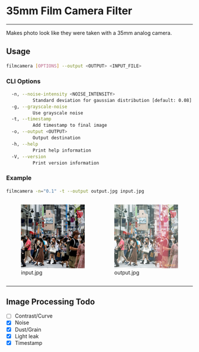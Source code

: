 # 35mm Film Camera Filter
---
Makes photo look like they were taken with a 35mm analog camera.

## Usage
```bash
filmcamera [OPTIONS] --output <OUTPUT> <INPUT_FILE>
```

### CLI Options
```bash
  -n, --noise-intensity <NOISE_INTENSITY>
          Standard deviation for gaussian distribution [default: 0.08]
  -g, --grayscale-noise
          Use grayscale noise
  -t, --timestamp
          Add timestamp to final image
  -o, --output <OUTPUT>
          Output destination
  -h, --help
          Print help information
  -V, --version
          Print version information
```

### Example
```bash
filmcamera -n="0.1" -t --output output.jpg input.jpg
```

<div style="display: flex; justify-content: space-evenly">
    <figure style="display: inline-block">
        <img alt="input.jpg" src="input.jpg">
        <figcaption>input.jpg</figcaption>
    </figure>
    <figure style="display: inline-block">
        <img alt="output.jpg" src="output.jpg">
        <figcaption>output.jpg</figcaption>
    </figure>

</div>

---

## Image Processing Todo
- [ ] Contrast/Curve
- [x] Noise
- [x] Dust/Grain
- [x] Light leak
- [x] Timestamp